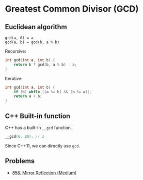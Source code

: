 # Greatest Common Divisor (GCD)

## Euclidean algorithm

```text
gcd(a, 0) = a
gcd(a, b) = gcd(b, a % b)
```

Recursive:

```cpp
int gcd(int a, int b) {
    return b ? gcd(b, a % b) : a;
}
```

Iterative:

```cpp
int gcd(int a, int b) {
    if (b) while ((a %= b) && (b %= a));
    return a + b;
}
```

## C++ Built-in function

C++ has a built-in `__gcd` function.

```cpp
__gcd(6, 20); // 2
```

Since C++11, we can directly use `gcd`.

## Problems

* [858. Mirror Reflection (Medium)](https://leetcode.com/problems/mirror-reflection/)